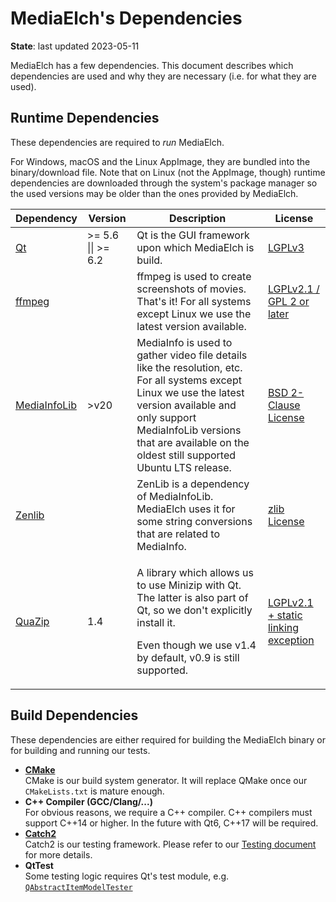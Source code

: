 # MediaElch's Dependencies

__State__: last updated 2023-05-11

MediaElch has a few dependencies. This document describes which
dependencies are used and why they are necessary (i.e. for what they are used).

## Runtime Dependencies

These dependencies are required to _run_ MediaElch.

For Windows, macOS and the Linux AppImage, they are bundled into the binary/download file.
Note that on Linux (not the AppImage, though) runtime dependencies are downloaded
through the system's package manager so the used versions may be older than the ones
provided by MediaElch.

<table>
  <thead>
    <tr>
      <th>Dependency</th>
      <th>Version</th>
      <th>Description</th>
      <th>License</th>
    </tr>
  </thead>
  <tbody>
    <tr>
      <td>
        <a href="https://qt.io">Qt</a>
      </td>
      <td>>= 5.6 || >= 6.2</td>
      <td>
        Qt is the GUI framework upon which MediaElch is build.
      </td>
      <td>
        <a href="https://www.qt.io/licensing/">LGPLv3</a>
      </td>
    </tr>
    <tr>
      <td><a href="https://ffmpeg.org/">ffmpeg</a></td>
      <td></td>
      <td>
        ffmpeg is used to create screenshots of movies.
        That's it!
        For all systems except Linux we use the latest version available.</td>
      <td>
        <a href="https://ffmpeg.org/legal.html">LGPLv2.1 / GPL 2 or later</a>
      </td>
    </tr>
    <tr>
      <td>
        <a href="https://github.com/MediaArea/MediaInfoLib">MediaInfoLib</a>
      </td>
      <td>>v20</td>
      <td>
        MediaInfo is used to gather video file details like the resolution, etc.
        For all systems except Linux we use the latest version available and only support MediaInfoLib versions that are available on the oldest still supported Ubuntu LTS release.
      </td>
      <td><a href="https://github.com/MediaArea/MediaInfoLib/blob/master/LICENSE">BSD 2-Clause License</a></td>
    </tr>
    <tr>
      <td><a href="https://github.com/MediaArea/ZenLib">Zenlib</a></td>
      <td></td>
      <td>
        ZenLib is a dependency of MediaInfoLib. MediaElch uses it for some string
   conversions that are related to MediaInfo.  
      </td>
      <td>
        <a href="https://github.com/MediaArea/ZenLib/blob/master/License.txt">
          zlib License
        </a>
      </td>
    </tr>
    <tr>
      <td><a href="https://github.com/stachenov/quazip">QuaZip</a></td>
      <td>1.4</td>
      <td>
        <p>
          A library which allows us to use Minizip with Qt.
          The latter is also part of Qt, so we don't explicitly install it.
        </p>
        <p>
          Even though we use v1.4 by default, v0.9 is still supported.
        </p>
      </td>
      <td>
        <a href="https://github.com/stachenov/quazip/blob/v0.9.x/COPYING">
          LGPLv2.1 + static linking exception
        </a>
      </td>
    </tr>
  </tbody>
</table>

## Build Dependencies

These dependencies are either required for building the MediaElch binary or
for building and running our tests.

 - __[CMake](https://cmake.org/)__  
   CMake is our build system generator.
   It will replace QMake once our `CMakeLists.txt` is mature enough.
 - __C++ Compiler (GCC/Clang/...)__  
   For obvious reasons, we require a C++ compiler.  C++ compilers
   must support C++14 or higher.  In the future with Qt6, C++17 will
   be required.
 - __[Catch2](https://github.com/catchorg/Catch2)__  
   Catch2 is our testing framework.
   Please refer to our [Testing document](./testing.md) for more details.
 - __QtTest__  
   Some testing logic requires Qt's test module, e.g.
   [`QAbstractItemModelTester`](https://doc.qt.io/qt-5/qabstractitemmodeltester.html)

